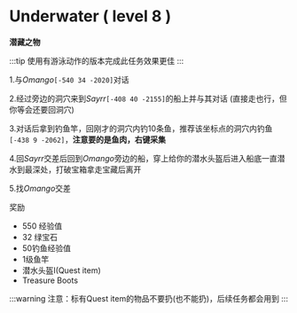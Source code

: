 # Underwater ( level 8 )
**潜藏之物**

:::tip
使用有游泳动作的版本完成此任务效果更佳
:::

1.与*Omango*`[-540 34 -2020]`对话

2.经过旁边的洞穴来到*Sayrr*`[-408 40 -2155]`的船上并与其对话
(直接走也行，但你等会还要回洞穴)

3.对话后拿到钓鱼竿，回刚才的洞穴内钓10条鱼，推荐该坐标点的洞穴内钓鱼`[-438 9 -2062]`，**注意要的是鱼肉，右键采集**

4.回*Sayrr*交差后回到*Omango*旁边的船，穿上给你的潜水头盔后进入船底一直潜水到最深处，打破宝箱拿走宝藏后离开

5.找*Omango*交差


奖励  

+ 550 经验值 
+ 32 绿宝石
+ 50钓鱼经验值
+ 1级鱼竿
+ 潜水头盔I(Quest item)
+ Treasure Boots

:::warning
注意：标有Quest item的物品不要扔(也不能扔)，后续任务都会用到
:::